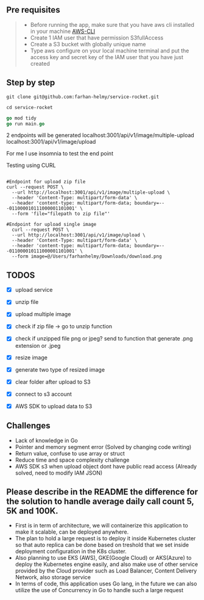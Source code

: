 
## Pre requisites 

> - Before running the app, make sure that you have aws cli installed in your machine [AWS-CLI](https://docs.aws.amazon.com/cli/latest/userguide/getting-started-install.html)
> - Create 1 IAM user that have permission S3fullAccess
> - Create a S3 bucket with globally unique name
> - Type aws configure on your local machine terminal and put the access key and secret key of the IAM user that you have just created

## Step by step

```shell
git clone git@github.com:farhan-helmy/service-rocket.git

cd service-rocket
```
```go 
go mod tidy
go run main.go
```
2 endpoints will be generated 
localhost:3001/api/v1/image/multiple-upload
localhost:3001/api/v1/image/upload

For me I use insomnia to test the end point 

Testing using CURL

```shell

#Endpoint for upload zip file
curl --request POST \
  --url http://localhost:3001/api/v1/image/multiple-upload \
  --header 'Content-Type: multipart/form-data' \
  --header 'content-type: multipart/form-data; boundary=---011000010111000001101001' \
  --form 'file="filepath to zip file"'

#Endpoint for upload single image
  curl --request POST \
  --url http://localhost:3001/api/v1/image/upload \
  --header 'Content-Type: multipart/form-data' \
  --header 'content-type: multipart/form-data; boundary=---011000010111000001101001' \
  --form image=@/Users/farhanhelmy/Downloads/download.png
```
## TODOS

- [x] upload service 
- [x] unzip file 
- [x] upload multiple image 
- [x] check if zip file -> go to unzip function 
- [x] check if unzipped file png or jpeg? send to function that generate .png extension or .jpeg 
- [x] resize image 
- [x] generate two type of resized image 
- [x] clear folder after upload to S3 
- [x] connect to s3 account 
- [x] AWS SDK to upload data to S3 


## Challenges

- Lack of knowledge in Go
- Pointer and memory segment error (Solved by changing code writing)
- Return value, confuse to use array or struct
- Reduce time and space complexity challenge
- AWS SDK s3 when upload object dont have public read access (Already solved, need to modify IAM JSON)

## Please describe in the README the difference for the solution to handle average daily call count 5, 5K and 100K.

- First is in term of architecture, we will containerize this application to make it scalable, can be deployed anywhere.
- The plan to hold a large request is to deploy it inside Kubernetes cluster so that auto replica can be done based on treshold that we set inside deployment configuration in the K8s cluster.
- Also planning to use EKS (AWS), GKE(Google Cloud) or AKS(Azure) to deploy the Kubernetes engine easily, and also make use of other service provided by the Cloud provider such as Load Balancer, Content Delivery Network, also storage service 
- In terms of code, this application uses Go lang, in the future we can also utilize the use of Concurrency in Go to handle such a large request
